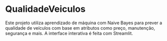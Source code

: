 # QualidadeVeiculos
Este projeto utiliza aprendizado de máquina com Naive Bayes para prever a qualidade de veículos com base em atributos como preço, manutenção, segurança e mais. A interface interativa é feita com Streamlit.
